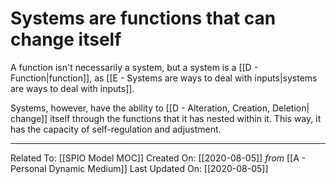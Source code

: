 # Systems are functions that can change itself

A function isn't necessarily a system, but a system is a [[D - Function|function]], as  [[E - Systems are ways to deal with inputs|systems are ways to deal with inputs]]. 

Systems, however, have the ability to [[D - Alteration, Creation, Deletion| change]] itself through the functions that it has nested within it. This way, it has the capacity of self-regulation and adjustment. 

---

Related To: [[SPIO Model MOC]]
Created On: [[2020-08-05]] *from* [[A - Personal Dynamic Medium]]
Last Updated On: [[2020-08-05]]
